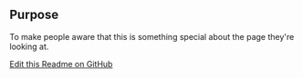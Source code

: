 ## Purpose
To make people aware that this is something special about the page they're looking at.


[Edit this Readme on GitHub](https://github.com/wellcomecollection/wellcomecollection.org/edit/main/common/views/components/MessageBar/README.md)

